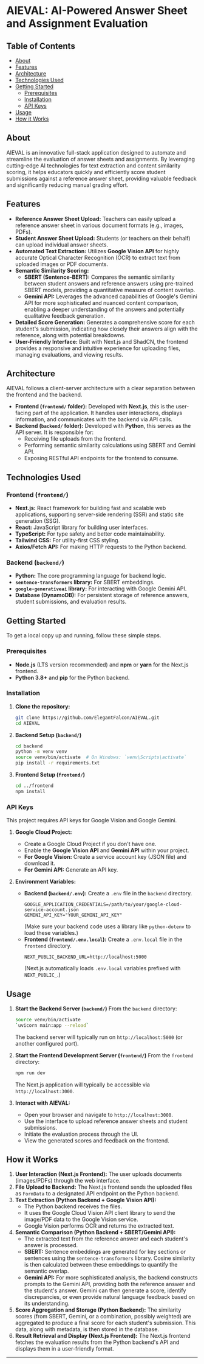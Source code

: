 
# AIEVAL: AI-Powered Answer Sheet and Assignment Evaluation

## Table of Contents

  - [About](https://www.google.com/search?q=%23about)
  - [Features](https://www.google.com/search?q=%23features)
  - [Architecture](https://www.google.com/search?q=%23architecture)
  - [Technologies Used](https://www.google.com/search?q=%23technologies-used)
  - [Getting Started](https://www.google.com/search?q=%23getting-started)
      - [Prerequisites](https://www.google.com/search?q=%23prerequisites)
      - [Installation](https://www.google.com/search?q=%23installation)
      - [API Keys](https://www.google.com/search?q=%23api-keys)
  - [Usage](https://www.google.com/search?q=%23usage)
  - [How it Works](https://www.google.com/search?q=%23how-it-works)

## About

AIEVAL is an innovative full-stack application designed to automate and streamline the evaluation of answer sheets and assignments. By leveraging cutting-edge AI technologies for text extraction and content similarity scoring, it helps educators quickly and efficiently score student submissions against a reference answer sheet, providing valuable feedback and significantly reducing manual grading effort.

## Features

  * **Reference Answer Sheet Upload:** Teachers can easily upload a reference answer sheet in various document formats (e.g., images, PDFs).
  * **Student Answer Sheet Upload:** Students (or teachers on their behalf) can upload individual answer sheets.
  * **Automated Text Extraction:** Utilizes **Google Vision API** for highly accurate Optical Character Recognition (OCR) to extract text from uploaded images or PDF documents.
  * **Semantic Similarity Scoring:**
      * **SBERT (Sentence-BERT):** Compares the semantic similarity between student answers and reference answers using pre-trained SBERT models, providing a quantitative measure of content overlap.
      * **Gemini API:** Leverages the advanced capabilities of Google's Gemini API for more sophisticated and nuanced content comparison, enabling a deeper understanding of the answers and potentially qualitative feedback generation.
  * **Detailed Score Generation:** Generates a comprehensive score for each student's submission, indicating how closely their answers align with the reference, along with potential breakdowns.
  * **User-Friendly Interface:** Built with Next.js and ShadCN, the frontend provides a responsive and intuitive experience for uploading files, managing evaluations, and viewing results.

## Architecture

AIEVAL follows a client-server architecture with a clear separation between the frontend and the backend.

  * **Frontend (`frontend/` folder):** Developed with **Next.js**, this is the user-facing part of the application. It handles user interactions, displays information, and communicates with the backend via API calls.
  * **Backend (`backend/` folder):** Developed with **Python**, this serves as the API server. It is responsible for:
      * Receiving file uploads from the frontend.
      * Performing semantic similarity calculations using SBERT and Gemini API.
      * Exposing RESTful API endpoints for the frontend to consume.


## Technologies Used

### Frontend (`frontend/`)

  * **Next.js:** React framework for building fast and scalable web applications, supporting server-side rendering (SSR) and static site generation (SSG).
  * **React:** JavaScript library for building user interfaces.
  * **TypeScript:** For type safety and better code maintainability.
  * **Tailwind CSS:** For utility-first CSS styling.
  * **Axios/Fetch API:** For making HTTP requests to the Python backend.

### Backend (`backend/`)

  * **Python:** The core programming language for backend logic.
  * **`sentence-transformers` library:** For SBERT embeddings.
  * **`google-generativeai` library:** For interacting with Google Gemini API.
  * **Database (DynamoDB):** For persistent storage of reference answers, student submissions, and evaluation results.

## Getting Started

To get a local copy up and running, follow these simple steps.

### Prerequisites

  * **Node.js** (LTS version recommended) and **npm** or **yarn** for the Next.js frontend.
  * **Python 3.8+** and **pip** for the Python backend.

### Installation

1.  **Clone the repository:**

    ```bash
    git clone https://github.com/ElegantFalcon/AIEVAL.git
    cd AIEVAL
    ```

2.  **Backend Setup (`backend/`)**

    ```bash
    cd backend
    python -m venv venv
    source venv/bin/activate  # On Windows: `venv\Scripts\activate`
    pip install -r requirements.txt
    ```

3.  **Frontend Setup (`frontend/`)**

    ```bash
    cd ../frontend
    npm install  
    ```

### API Keys

This project requires API keys for Google Vision and Google Gemini.

1.  **Google Cloud Project:**

      * Create a Google Cloud Project if you don't have one.
      * Enable the **Google Vision API** and **Gemini API** within your project.
      * **For Google Vision:** Create a service account key (JSON file) and download it.
      * **For Gemini API:** Generate an API key.

2.  **Environment Variables:**

      * **Backend (`backend/.env`):** Create a `.env` file in the `backend` directory.
        ```
        GOOGLE_APPLICATION_CREDENTIALS=/path/to/your/google-cloud-service-account.json
        GEMINI_API_KEY="YOUR_GEMINI_API_KEY"
        ```
        (Make sure your backend code uses a library like `python-dotenv` to load these variables.)
      * **Frontend (`frontend/.env.local`):** Create a `.env.local` file in the `frontend` directory.
        ```
        NEXT_PUBLIC_BACKEND_URL=http://localhost:5000  
        ```
        (Next.js automatically loads `.env.local` variables prefixed with `NEXT_PUBLIC_`.)

## Usage

1.  **Start the Backend Server (`backend/`)**
    From the `backend` directory:

    ```bash
    source venv/bin/activate
    `uvicorn main:app --reload` 
    ```

    The backend server will typically run on `http://localhost:5000` (or another configured port).

2.  **Start the Frontend Development Server (`frontend/`)**
    From the `frontend` directory:

    ```bash
    npm run dev 
    ```

    The Next.js application will typically be accessible via `http://localhost:3000`.

3.  **Interact with AIEVAL:**

      * Open your browser and navigate to `http://localhost:3000`.
      * Use the interface to upload reference answer sheets and student submissions.
      * Initiate the evaluation process through the UI.
      * View the generated scores and feedback on the frontend.

## How it Works

1.  **User Interaction (Next.js Frontend):** The user uploads documents (images/PDFs) through the web interface.
2.  **File Upload to Backend:** The Next.js frontend sends the uploaded files as `FormData` to a designated API endpoint on the Python backend.
3.  **Text Extraction (Python Backend + Google Vision API):**
      * The Python backend receives the files.
      * It uses the Google Cloud Vision API client library to send the image/PDF data to the Google Vision service.
      * Google Vision performs OCR and returns the extracted text.
4.  **Semantic Comparison (Python Backend + SBERT/Gemini API):**
      * The extracted text from the reference answer and each student's answer is processed.
      * **SBERT:** Sentence embeddings are generated for key sections or sentences using the `sentence-transformers` library. Cosine similarity is then calculated between these embeddings to quantify the semantic overlap.
      * **Gemini API:** For more sophisticated analysis, the backend constructs prompts to the Gemini API, providing both the reference answer and the student's answer. Gemini can then generate a score, identify discrepancies, or even provide natural language feedback based on its understanding.
5.  **Score Aggregation and Storage (Python Backend):** The similarity scores (from SBERT, Gemini, or a combination, possibly weighted) are aggregated to produce a final score for each student's submission. This data, along with metadata, is then stored in the database.
6.  **Result Retrieval and Display (Next.js Frontend):** The Next.js frontend fetches the evaluation results from the Python backend's API and displays them in a user-friendly format.


-----
